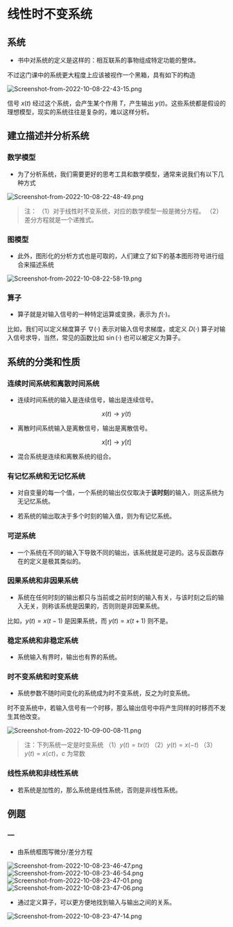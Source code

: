# 线性时不变系统

## 系统

* 书中对系统的定义是这样的：相互联系的事物组成特定功能的整体。

不过这门课中的系统更大程度上应该被视作一个黑箱，具有如下的构造

![Screenshot-from-2022-10-08-22-43-15.png](http://image.tjzfile.xyz/images/2022/10/08/Screenshot-from-2022-10-08-22-43-15.png)

信号 $x(t)$ 经过这个系统，会产生某个作用 $T$，产生输出 $y(t)$。这些系统都是假设的理想模型，现实的系统往往是复杂的，难以这样分析。

## 建立描述并分析系统

### 数学模型

* 为了分析系统，我们需要更好的思考工具和数学模型，通常来说我们有以下几种方式

![Screenshot-from-2022-10-08-22-48-49.png](http://image.tjzfile.xyz/images/2022/10/08/Screenshot-from-2022-10-08-22-48-49.png)

> 注：
> （1）对于线性时不变系统，对应的数学模型一般是微分方程。
> （2）差分方程就是一个递推式。

### 图模型

* 此外，图形化的分析方式也是可取的，人们建立了如下的基本图形符号进行组合来描述系统

![Screenshot-from-2022-10-08-22-58-19.png](http://image.tjzfile.xyz/images/2022/10/08/Screenshot-from-2022-10-08-22-58-19.png)

### 算子

* 算子就是对输入信号的一种特定运算或变换，表示为 $f(\cdot)$。

比如，我们可以定义梯度算子 $\nabla(\cdot)$ 表示对输入信号求梯度，或定义 $D(\cdot)$ 算子对输入信号求导，当然，常见的函数比如 $\sin(\cdot)$ 也可以被定义为算子。

## 系统的分类和性质

### 连续时间系统和离散时间系统

* 连续时间系统的输入是连续信号，输出是连续信号。

$$
x(t) \rightarrow y(t)
$$

* 离散时间系统输入是离散信号，输出是离散信号。

$$
x[t] \rightarrow y[t]
$$

* 混合系统是连续和离散系统的组合。

### 有记忆系统和无记忆系统

* 对自变量的每一个值，一个系统的输出仅仅取决于**该时刻**的输入，则这系统为无记忆系统。

* 若系统的输出取决于多个时刻的输入值，则为有记忆系统。

### 可逆系统

* 一个系统在不同的输入下导致不同的输出，该系统就是可逆的。这与反函数存在的定义是极其类似的。

### 因果系统和非因果系统

* 系统在任何时刻的输出都只与当前或之前时刻的输入有关，与该时刻之后的输入无关，则称该系统是因果的，否则则是非因果系统。

比如，$y(t) = x(t - 1)$ 是因果系统，而 $y(t) = x(t + 1)$ 则不是。

### 稳定系统和非稳定系统

* 系统输入有界时，输出也有界的系统。

### 时不变系统和时变系统

* 系统参数不随时间变化的系统成为时不变系统，反之为时变系统。

时不变系统中，若输入信号有一个时移，那么输出信号中将产生同样的时移而不发生其他改变。

![Screenshot-from-2022-10-09-00-08-11.png](http://image.tjzfile.xyz/images/2022/10/09/Screenshot-from-2022-10-09-00-08-11.png)

> 注：下列系统一定是时变系统
> （1）$y(t) = tx(t)$
> （2）$y(t) = x(-t)$
> （3）$y(t) = x(ct)$，$c$ 为常数

### 线性系统和非线性系统

* 若系统是加性的，那么系统是线性系统，否则是非线性系统。

## 例题

### 一

* 由系统框图写微分/差分方程

![Screenshot-from-2022-10-08-23-46-47.png](http://image.tjzfile.xyz/images/2022/10/08/Screenshot-from-2022-10-08-23-46-47.png)
![Screenshot-from-2022-10-08-23-46-54.png](http://image.tjzfile.xyz/images/2022/10/08/Screenshot-from-2022-10-08-23-46-54.png)
![Screenshot-from-2022-10-08-23-47-01.png](http://image.tjzfile.xyz/images/2022/10/08/Screenshot-from-2022-10-08-23-47-01.png)
![Screenshot-from-2022-10-08-23-47-06.png](http://image.tjzfile.xyz/images/2022/10/08/Screenshot-from-2022-10-08-23-47-06.png)

* 通过定义算子，可以更方便地找到输入与输出之间的关系。

![Screenshot-from-2022-10-08-23-47-14.png](http://image.tjzfile.xyz/images/2022/10/08/Screenshot-from-2022-10-08-23-47-14.png)